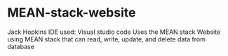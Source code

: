 # MEAN-stack-website
Jack Hopkins
IDE used: Visual studio code
Uses the MEAN stack
Website using MEAN stack that can read, write, update, and delete data from database
